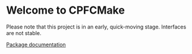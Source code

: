 # Welcome to CPFCMake

Please note that this project is in an early, quick-moving stage. Interfaces are not stable.

[Package documentation](https://knitschi.github.io/CMakeProjectFramework/doxygen/da/daa/_c_p_f_c_make.html)